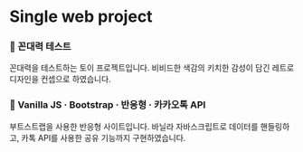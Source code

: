 # Single web project


### 📌 꼰대력 테스트

꼰대력을 테스트하는 토이 프로젝트입니다. 비비드한 색감의 키치한 감성이 담긴 레트로 디자인을 컨셉으로 하였습니다.


### 📝 Vanilla JS · Bootstrap · 반응형 · 카카오톡 API

부트스트랩을 사용한 반응형 사이트입니다. 바닐라 자바스크립트로 데이터를 핸들링하고, 카톡 API를 사용한 공유 기능까지 구현하였습니다.
